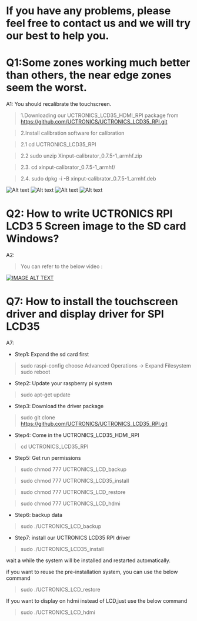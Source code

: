 # If you have any problems, please feel free to contact us and we will try our best to help you.

# Q1:Some zones working much better than others, the near edge zones seem the worst.

A1: 
You should recalibrate the touchscreen. 

> 1.Downloading our UCTRONICS_LCD35_HDMI_RPI package from https://github.com/UCTRONICS/UCTRONICS_LCD35_RPI.git

> 2.Install calibration software for calibration

  > 2.1 cd UCTRONICS_LCD35_RPI
  
  > 2.2 sudo unzip Xinput-calibrator_0.7.5-1_armhf.zip
  
  > 2.3. cd xinput-calibrator_0.7.5-1_armhf/
  
  > 2.4. sudo dpkg -i -B xinput-calibrator_0.7.5-1_armhf.deb
  
  ![Alt text](https://github.com/UCTRONICS/UCTRONICS_LCD35_HDMI_RPI/blob/master/image/1.jpeg)
  ![Alt text](https://github.com/UCTRONICS/UCTRONICS_LCD35_HDMI_RPI/blob/master/image/2.jpeg)
  ![Alt text](https://github.com/UCTRONICS/UCTRONICS_LCD35_HDMI_RPI/blob/master/image/3.jpeg)
  ![Alt text](https://github.com/UCTRONICS/UCTRONICS_LCD35_HDMI_RPI/blob/master/image/4.jpeg)
  
 
 # Q2: How to write UCTRONICS RPI LCD3 5 Screen image to the SD card Windows?
 
 A2:
 > You can refer to the below video :
 
 [![IMAGE ALT TEXT](https://github.com/UCTRONICS/UCTRONICS_LCD35_RPI/blob/master/image/5.jpeg)](https://youtu.be/cCw91wH6mnc "How to write UCTRONICS SPI LCD3 5 Screen image to the SD card Windows The Raspberry Pi Beginners Guide")

# Q7: How to install the touchscreen driver and display driver for SPI LCD35 

A7:
- Step1: Expand the sd card first

> sudo raspi-config choose Advanced Operations -> Expand Filesystem
>  sudo reboot

- Step2: Update your raspberry pi system

> sudo apt-get update

- Step3: Download the driver package

> sudo git clone https://github.com/UCTRONICS/UCTRONICS_LCD35_RPI.git

- Step4: Come in the UCTRONICS_LCD35_HDMI_RPI

> cd UCTRONICS_LCD35_RPI

- Step5: Get run permissions

> sudo chmod 777 UCTRONICS_LCD_backup

> sudo chmod 777 UCTRONICS_LCD35_install

> sudo chmod 777 UCTRONICS_LCD_restore

> sudo chmod 777 UCTRONICS_LCD_hdmi


- Step6: backup data

> sudo ./UCTRONICS_LCD_backup

- Step7: install our UCTRONICS LCD35 RPI driver

> sudo ./UCTRONICS_LCD35_install

wait a while the system will be installed and restarted automatically.

if you want to reuse the pre-installation system, you can use the below command

> sudo ./UCTRONICS_LCD_restore

If you want to display on hdmi instead of LCD,just use the below command

> sudo ./UCTRONICS_LCD_hdmi



 
 
 
